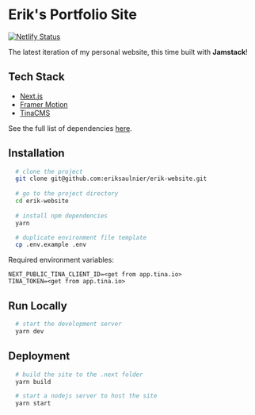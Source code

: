 # Erik's Portfolio Site
[![Netlify Status](https://api.netlify.com/api/v1/badges/ce6a60de-8447-44fd-bb29-43472ec1f850/deploy-status)](https://app.netlify.com/sites/erik-website/deploys)

The latest iteration of my personal website, this time built with **Jamstack**! 

## Tech Stack

- [Next.js](https://nextjs.org/)
- [Framer Motion](https://www.framer.com/motion/)
- [TinaCMS](https://tina.io/)

See the full list of dependencies [here](package.json).

## Installation 

```bash 
  # clone the project
  git clone git@github.com:eriksaulnier/erik-website.git
  
  # go to the project directory
  cd erik-website
  
  # install npm dependencies
  yarn

  # duplicate environment file template
  cp .env.example .env
```

Required environment variables:
```env
NEXT_PUBLIC_TINA_CLIENT_ID=<get from app.tina.io>
TINA_TOKEN=<get from app.tina.io>
```

## Run Locally

```bash 
  # start the development server
  yarn dev
```

## Deployment

```bash
  # build the site to the .next folder
  yarn build

  # start a nodejs server to host the site
  yarn start
```

